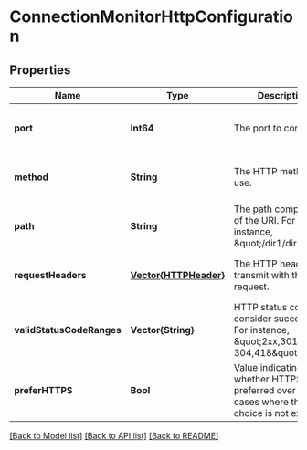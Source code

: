 # ConnectionMonitorHttpConfiguration


## Properties
Name | Type | Description | Notes
------------ | ------------- | ------------- | -------------
**port** | **Int64** | The port to connect to. | [optional] [default to nothing]
**method** | **String** | The HTTP method to use. | [optional] [default to nothing]
**path** | **String** | The path component of the URI. For instance, \&quot;/dir1/dir2\&quot;. | [optional] [default to nothing]
**requestHeaders** | [**Vector{HTTPHeader}**](HTTPHeader.md) | The HTTP headers to transmit with the request. | [optional] [default to nothing]
**validStatusCodeRanges** | **Vector{String}** | HTTP status codes to consider successful. For instance, \&quot;2xx,301-304,418\&quot;. | [optional] [default to nothing]
**preferHTTPS** | **Bool** | Value indicating whether HTTPS is preferred over HTTP in cases where the choice is not explicit. | [optional] [default to nothing]


[[Back to Model list]](../README.md#models) [[Back to API list]](../README.md#api-endpoints) [[Back to README]](../README.md)



